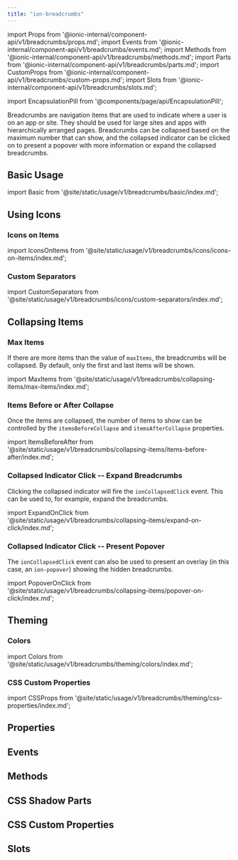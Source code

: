 ```yaml
---
title: "ion-breadcrumbs"
---
```

import Props from '@ionic-internal/component-api/v1/breadcrumbs/props.md';
import Events from '@ionic-internal/component-api/v1/breadcrumbs/events.md';
import Methods from '@ionic-internal/component-api/v1/breadcrumbs/methods.md';
import Parts from '@ionic-internal/component-api/v1/breadcrumbs/parts.md';
import CustomProps from '@ionic-internal/component-api/v1/breadcrumbs/custom-props.md';
import Slots from '@ionic-internal/component-api/v1/breadcrumbs/slots.md';



import EncapsulationPill from '@components/page/api/EncapsulationPill';

<EncapsulationPill type="shadow" />

Breadcrumbs are navigation items that are used to indicate where a user is on an app or site. They should be used for large sites and apps with hierarchically arranged pages. Breadcrumbs can be collapsed based on the maximum number that can show, and the collapsed indicator can be clicked on to present a popover with more information or expand the collapsed breadcrumbs.

## Basic Usage

import Basic from '@site/static/usage/v1/breadcrumbs/basic/index.md';

<Basic />

## Using Icons

### Icons on Items

import IconsOnItems from '@site/static/usage/v1/breadcrumbs/icons/icons-on-items/index.md';

<IconsOnItems />

### Custom Separators

import CustomSeparators from '@site/static/usage/v1/breadcrumbs/icons/custom-separators/index.md';

<CustomSeparators />

## Collapsing Items

### Max Items

If there are more items than the value of `maxItems`, the breadcrumbs will be collapsed. By default, only the first and last items will be shown.

import MaxItems from '@site/static/usage/v1/breadcrumbs/collapsing-items/max-items/index.md';

<MaxItems />

### Items Before or After Collapse

Once the items are collapsed, the number of items to show can be controlled by the `itemsBeforeCollapse` and `itemsAfterCollapse` properties.

import ItemsBeforeAfter from '@site/static/usage/v1/breadcrumbs/collapsing-items/items-before-after/index.md';

<ItemsBeforeAfter />

### Collapsed Indicator Click -- Expand Breadcrumbs

Clicking the collapsed indicator will fire the `ionCollapsedClick` event. This can be used to, for example, expand the breadcrumbs.

import ExpandOnClick from '@site/static/usage/v1/breadcrumbs/collapsing-items/expand-on-click/index.md';

<ExpandOnClick />

### Collapsed Indicator Click -- Present Popover

The `ionCollapsedClick` event can also be used to present an overlay (in this case, an `ion-popover`) showing the hidden breadcrumbs.

import PopoverOnClick from '@site/static/usage/v1/breadcrumbs/collapsing-items/popover-on-click/index.md';

<PopoverOnClick />

## Theming

### Colors

import Colors from '@site/static/usage/v1/breadcrumbs/theming/colors/index.md';

<Colors />

### CSS Custom Properties

import CSSProps from '@site/static/usage/v1/breadcrumbs/theming/css-properties/index.md';

<CSSProps />


## Properties
<Props />

## Events
<Events />

## Methods
<Methods />

## CSS Shadow Parts
<Parts />

## CSS Custom Properties
<CustomProps />

## Slots
<Slots />
